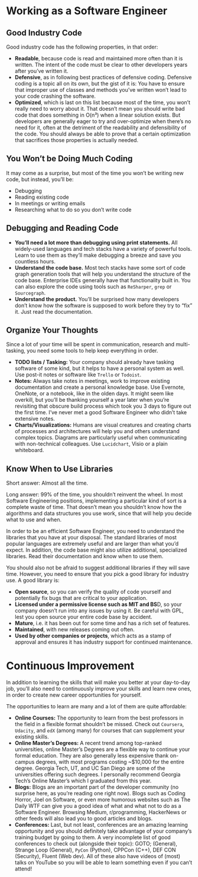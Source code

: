 # Working as a Software Engineer

## Good Industry Code

Good industry code has the following properties, in that order:

- **Readable**, because code is read and maintained more often than it is written. The intent of the code must be clear to other developers years after you’ve written it.
- **Defensive**, as in following best practices of defensive coding. Defensive coding is a topic all on its own, but the gist of it is: You have to ensure that improper use of classes and methods you’ve written won’t lead to your code crashing the software.
- **Optimized**, which is last on this list because most of the time, you won’t really need to worry about it. That doesn’t mean you should write bad code that does something in O(n³) when a linear solution exists. But developers are generally eager to try and over-optimize when there’s no need for it, often at the detriment of the readability and defensibility of the code. You should always be able to prove that a certain optimization that sacrifices those properties is actually needed.

## You Won’t be Doing Much Coding

It may come as a surprise, but most of the time you won’t be writing new code, but instead, you’ll be:

- Debugging
- Reading existing code
- In meetings or writing emails
- Researching what to do so you don’t write code

## Debugging and Reading Code

- **You’ll need a lot more than debugging using print statements.** All widely-used languages and tech stacks have a variety of powerful tools. Learn to use them as they’ll make debugging a breeze and save you countless hours.
- **Understand the code base.** Most tech stacks have some sort of code graph generation tools that will help you understand the structure of the code base. Enterprise IDEs generally have that functionality built in. You can also explore the code using tools such as `ReSharper`, `grep` or `Sourcegraph`.
- **Understand the product.** You’ll be surprised how many developers don’t know how the software is supposed to work before they try to “fix” it. Just read the documentation.

## Organize Your Thoughts

Since a lot of your time will be spent in communication, research and multi-tasking, you need some tools to help keep everything in order.

- **TODO lists / Tasking:** Your company should already have tasking software of some kind, but it helps to have a personal system as well. Use post-it notes or software like `Trello` or `Todoist`.
- **Notes:** Always take notes in meetings, work to improve existing documentation and create a personal knowledge base. Use Evernote, OneNote, or a notebook, like in the olden days. It might seem like overkill, but you’ll be thanking yourself a year later when you’re revisiting that obscure build process which took you 3 days to figure out the first time. I’ve never met a good Software Engineer who didn’t take extensive notes.
- **Charts/Visualizations:** Humans are visual creatures and creating charts of processes and architectures will help you and others understand complex topics. Diagrams are particularly useful when communicating with non-technical colleagues. Use `Lucidchart`, Visio or a plain whiteboard.

## Know When to Use Libraries

Short answer: Almost all the time.

Long answer: 99% of the time, you shouldn’t reinvent the wheel. In most Software Engineering positions, implementing a particular kind of sort is a complete waste of time. That doesn’t mean you shouldn’t know how the algorithms and data structures you use work, since that will help you decide what to use and when.

In order to be an efficient Software Engineer, you need to understand the libraries that you have at your disposal. The standard libraries of most popular languages are extremely useful and are larger than what you’d expect. In addition, the code base might also utilize additional, specialized libraries. Read their documentation and know when to use them.

You should also not be afraid to suggest additional libraries if they will save time. However, you need to ensure that you pick a good library for industry use. A good library is:

- **Open source**, so you can verify the quality of code yourself and potentially fix bugs that are critical to your application.
- **Licensed under a permissive license such as MIT and BS**D, so your company doesn’t run into any issues by using it. Be careful with GPL, lest you open source your entire code base by accident.
- **Mature**, i.e. it has been out for some time and has a rich set of features.
- **Maintained**, with new releases coming out often.
- **Used by other companies or projects**, which acts as a stamp of approval and ensures it has industry support for continued maintenance.

# Continuous Improvement

In addition to learning the skills that will make you better at your day-to-day job, you’ll also need to continuously improve your skills and learn new ones, in order to create new career opportunities for yourself.

The opportunities to learn are many and a lot of them are quite affordable:

- **Online Courses:** The opportunity to learn from the best professors in the field in a flexible format shouldn’t be missed. Check out `Coursera`, `Udacity`, and `edX` (among many) for courses that can supplement your existing skills.
- **Online Master’s Degrees:** A recent trend among top-ranked universities, online Master’s Degrees are a flexible way to continue your formal education. They are also generally less expensive thank on-campus degrees, with most programs costing ~$10,000 for the entire degree. Georgia Tech, UT, and UC San Diego are some of the universities offering such degrees. I personally recommend Georgia Tech’s Online Master’s which I graduated from this year.
- **Blogs:** Blogs are an important part of the developer community (no surprise here, as you’re reading one right now). Blogs such as Coding Horror, Joel on Software, or even more humorous websites such as The Daily WTF can give you a good idea of what and what not to do as a Software Engineer. Browsing Medium, r/programming, HackerNews or other feeds will also lead you to good articles and blogs.
- **Conferences:** Last, but not least, conferences are an amazing learning opportunity and you should definitely take advantage of your company’s training budget by going to them. A very incomplete list of good conferences to check out (alongside their topic): GOTO; (General), Strange Loop (General), `PyCon` (Python), CPPCon (C++), DEF CON (Security), Fluent (Web dev). All of these also have videos of (most) talks on YouTube so you will be able to learn something even if you can’t attend!